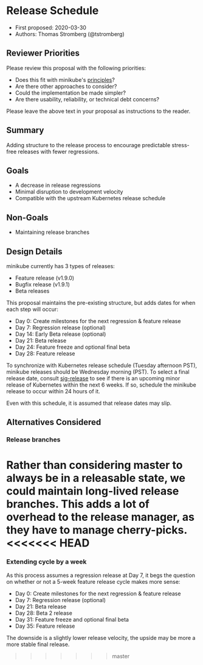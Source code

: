 # Release Schedule

* First proposed: 2020-03-30
* Authors: Thomas Stromberg (@tstromberg)

## Reviewer Priorities

Please review this proposal with the following priorities:

* Does this fit with minikube's [principles](https://minikube.sigs.k8s.io/docs/concepts/principles/)?
* Are there other approaches to consider?
* Could the implementation be made simpler?
* Are there usability, reliability, or technical debt concerns?

Please leave the above text in your proposal as instructions to the reader.

## Summary

Adding structure to the release process to encourage predictable stress-free releases with fewer regressions.

## Goals

* A decrease in release regressions
* Minimal disruption to development velocity
* Compatible with the upstream Kubernetes release schedule

## Non-Goals

* Maintaining release branches

## Design Details

minikube currently has 3 types of releases:

* Feature release (v1.9.0)
* Bugfix release (v1.9.1)
* Beta releases

This proposal maintains the pre-existing structure, but adds dates for when each step will occur:

* Day 0: Create milestones for the next regression & feature release
* Day 7: Regression release (optional)
* Day 14: Early Beta release (optional)
* Day 21: Beta release
* Day 24: Feature freeze and optional final beta
* Day 28: Feature release

To synchronize with Kubernetes release schedule (Tuesday afternoon PST), minikube releases should be Wednesday morning (PST). To select a final release date, consult [sig-release](https://github.com/kubernetes/sig-release/tree/master/releases) to see if there is an upcoming minor release of Kubernetes within the next 6 weeks. If so, schedule the minikube release to occur within 24 hours of it.

Even with this schedule, it is assumed that release dates may slip.

## Alternatives Considered

### Release branches

Rather than considering master to always be in a releasable state, we could maintain long-lived release branches. This adds a lot of overhead to the release manager, as they have to manage cherry-picks.
<<<<<<< HEAD
=======

### Extending cycle by a week

As this process assumes a regression release at Day 7, it begs the question on whether or not a 5-week feature release cycle makes more sense:

* Day 0: Create milestones for the next regression & feature release
* Day 7: Regression release (optional)
* Day 21: Beta release
* Day 28: Beta 2 release
* Day 31: Feature freeze and optional final beta
* Day 35: Feature release

The downside is a slightly lower release velocity, the upside may be more a more stable final release.
>>>>>>> master
